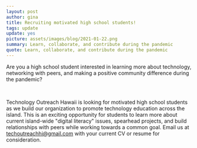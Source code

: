 ```yaml
---
layout: post
author: gina
title: Recruiting motivated high school students!
tags: update
update: yes
picture: assets/images/blog/2021-01-22.png
summary: Learn, collaborate, and contribute during the pandemic
quote: Learn, collaborate, and contribute during the pandemic
---
```


Are you a high school student interested in learning more about technology,  networking with peers, and making a positive community difference during the pandemic?

<br>

Technology Outreach Hawaii is looking for motivated high school students as we build our organization to promote technology education across the island. This is an exciting opportunity for students to learn more about current island-wide "digital literacy" issues, spearhead projects, and build relationships with peers while working towards a common goal. Email us at techoutreachhi@gmail.com with your current CV or resume for consideration.
